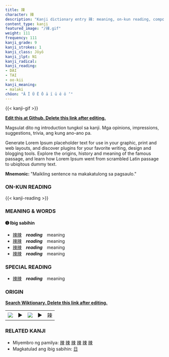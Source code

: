 ```yaml
---
title: 辣
character: 辣
description: "Kanji dictionary entry 辣: meaning, on-kun reading, compounds, origin, related kanji"
content_type: kanji
featured_image: "/辣.gif"
weight: 111
frequency: 111
kanji_grade: 9
kanji_strokes: 1
kanji_class: Jōyō
kanji_jlpt: N1
kanji_radical: 
kanji_reading: 
- DAI
- TAI
- oo-kii
kanji_meaning:
- malaki
chōon: "Ā Ī Ū Ē Ō ā ī ū ē ō ’"
---
```

[//]: # (Don't edit the line below. Kanji animated GIF code is automatically generated.)
{{< kanji-gif >}}

[//]: # (Edit below this line.)

**[Edit this at Github. Delete this link after editing.](https://github.com/tim0g/tim/tree/main/content/kanji/辣/index.md)**

Magsulat dito ng introduction tungkol sa kanji. Mga opinions, impressions, suggestions, trivia, ang kung ano-ano pa.

Generate Lorem Ipsum placeholder text for use in your graphic, print and web layouts, and discover plugins for your favorite writing, design and blogging tools. Explore the origins, history and meaning of the famous passage, and learn how Lorem Ipsum went from scrambled Latin passage to ubiqitous dummy text.
 
**Mnemonic:** "Maikling sentence na makakatulong sa pagsaulo."

### ON-KUN READING

[//]: # (Don't edit the line below. ON-KUN READING code is automatically generated.)
{{< kanji-reading >}}

### MEANING & WORDS

#### ➊ **Ibig sabihin**
  - [辣](../辣)[辣](../辣)　***reading***　meaning
  - [辣](../辣)[辣](../辣)　***reading***　meaning
  - [辣](../辣)[辣](../辣)　***reading***　meaning
  - [辣](../辣)[辣](../辣)　***reading***　meaning

### SPECIAL READING
  - [辣](../辣)[辣](../辣)　***reading***　meaning

### ORIGIN

**[Search Wiktionary. Delete this link after editing.](https://wiktionary.org/wiki/辣)**
<table class="kanji-table"><tr><td>
<img src="60px-辣-bronze.svg.png">
</td><td>▶</td><td>
<img src="60px-辣-oracle.svg.png">
</td><td>▶</td>
<td class="kanji-origin">辣</td>
</tr></table>

### RELATED KANJI
- Miyembro ng pamilya: [辣](../辣) [辣](../辣) [辣](../辣) [辣](../辣) [辣](../辣) [辣](../辣)
- Magkatulad ang ibig sabihin: [日](../日)
